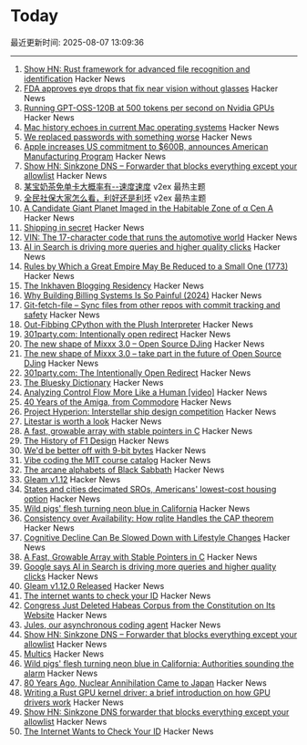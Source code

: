 # Today

最近更新时间: 2025-08-07 13:09:36

--- 
1. [Show HN: Rust framework for advanced file recognition and identification](https://crates.io/crates/magical_rs) Hacker News
2. [FDA approves eye drops that fix near vision without glasses](https://newatlas.com/aging/age-related-near-sighted-drops-vizz/) Hacker News
3. [Running GPT-OSS-120B at 500 tokens per second on Nvidia GPUs](https://www.baseten.co/blog/sota-performance-for-gpt-oss-120b-on-nvidia-gpus/) Hacker News
4. [Mac history echoes in current Mac operating systems](http://tenfourfox.blogspot.com/2025/08/mac-history-echoes-in-mac-operating.html) Hacker News
5. [We replaced passwords with something worse](https://blog.danielh.cc/blog/passwords) Hacker News
6. [Apple increases US commitment to $600B, announces American Manufacturing Program](https://www.apple.com/newsroom/2025/08/apple-increases-us-commitment-to-600-billion-usd-announces-ambitious-program/) Hacker News
7. [Show HN: Sinkzone DNS – Forwarder that blocks everything except your allowlist](https://github.com/berbyte/sinkzone40) Hacker News
8. [某宝奶茶免单卡大概率有--速度速度](https://www.v2ex.com/t/1150540) v2ex 最热主题
9. [全民社保大家怎么看，利好还是利坏](https://www.v2ex.com/t/1150537) v2ex 最热主题
10. [A Candidate Giant Planet Imaged in the Habitable Zone of α Cen A](https://arxiv.org/abs/2508.03814) Hacker News
11. [Shipping in secret](https://app.radicle.xyz/nodes/iris.radicle.xyz/rad%3Az3QSFnEiK9Gp92A8hN459jVh8B58v/tree/hello.md) Hacker News
12. [VIN: The 17-character code that runs the automotive world](https://cardog.app/blog/whats-a-vin) Hacker News
13. [AI in Search is driving more queries and higher quality clicks](https://blog.google/products/search/ai-search-driving-more-queries-higher-quality-clicks/) Hacker News
14. [Rules by Which a Great Empire May Be Reduced to a Small One (1773)](https://founders.archives.gov/documents/Franklin/01-20-02-0213) Hacker News
15. [The Inkhaven Blogging Residency](https://www.inkhaven.blog/) Hacker News
16. [Why Building Billing Systems Is So Painful (2024)](https://www.dmitry.ie/2024/why-building-billing-systems-is-so-painful) Hacker News
17. [Git-fetch-file – Sync files from other repos with commit tracking and safety](https://github.com/andrewmcwattersandco/git-fetch-file) Hacker News
18. [Out-Fibbing CPython with the Plush Interpreter](https://pointersgonewild.com/2025-08-06-out-fibbing-cpython-with-the-plush-interpreter/) Hacker News
19. [301party.com: Intentionally open redirect](https://301party.com/) Hacker News
20. [The new shape of Mixxx 3.0 – Open Source DJing](https://mixxx.org/news/2025-08-06-qml-project/) Hacker News
21. [The new shape of Mixxx 3.0 – take part in the future of Open Source DJing](https://mixxx.org/news/2025-08-06-qml-project/) Hacker News
22. [301party.com: The Intentionally Open Redirect](https://301party.com/) Hacker News
23. [The Bluesky Dictionary](https://www.avibagla.com/blueskydictionary/) Hacker News
24. [Analyzing Control Flow More Like a Human [video]](http://wonks.github.io/germane/summer2025/2025/08/06/germane.html) Hacker News
25. [40 Years of the Amiga, from Commodore](https://www.goto10retro.com/p/40-years-of-the-amiga-from-commodore) Hacker News
26. [Project Hyperion: Interstellar ship design competition](https://www.projecthyperion.org) Hacker News
27. [Litestar is worth a look](https://www.b-list.org/weblog/2025/aug/06/litestar/) Hacker News
28. [A fast, growable array with stable pointers in C](https://danielchasehooper.com/posts/segment_array/) Hacker News
29. [The History of F1 Design](https://www.espn.com/espn/feature/story/_/id/43832710/how-f1-evolved-1950-where-headed-2026) Hacker News
30. [We'd be better off with 9-bit bytes](https://pavpanchekha.com/blog/9bit.html) Hacker News
31. [Vibe coding the MIT course catalog](https://stackdiver.com/posts/vibe-coding-the-mit-course-catalog/) Hacker News
32. [The arcane alphabets of Black Sabbath](https://fontsinuse.com/uses/35835/the-arcane-alphabets-of-black-sabbath) Hacker News
33. [Gleam v1.12](https://github.com/gleam-lang/gleam/blob/main/changelog/v1.12.md) Hacker News
34. [States and cities decimated SROs, Americans' lowest-cost housing option](https://www.pew.org/en/research-and-analysis/issue-briefs/2025/07/how-states-and-cities-decimated-americans-lowest-cost-housing-option) Hacker News
35. [Wild pigs' flesh turning neon blue in California](https://phys.org/news/2025-08-wild-pigs-flesh-neon-blue.html) Hacker News
36. [Consistency over Availability: How rqlite Handles the CAP theorem](https://philipotoole.com/consistency-over-availability-how-rqlite-handles-the-cap-theorem/) Hacker News
37. [Cognitive Decline Can Be Slowed Down with Lifestyle Changes](https://www.smithsonianmag.com/smart-news/cognitive-decline-can-be-slowed-down-with-lifestyle-changes-from-diet-to-exercise-and-social-time-new-study-suggests-180987077/) Hacker News
38. [A Fast, Growable Array with Stable Pointers in C](https://danielchasehooper.com/posts/segment_array/) Hacker News
39. [Google says AI in Search is driving more queries and higher quality clicks](https://blog.google/products/search/ai-search-driving-more-queries-higher-quality-clicks/) Hacker News
40. [Gleam v1.12.0 Released](https://github.com/gleam-lang/gleam/blob/main/changelog/v1.12.md) Hacker News
41. [The internet wants to check your ID](https://www.newyorker.com/culture/infinite-scroll/the-internet-wants-to-check-your-id) Hacker News
42. [Congress Just Deleted Habeas Corpus from the Constitution on Its Website](https://abovethelaw.com/2025/08/congress-just-deleted-habeas-corpus-from-the-constitution-on-its-website/) Hacker News
43. [Jules, our asynchronous coding agent](https://blog.google/technology/google-labs/jules-now-available/) Hacker News
44. [Show HN: Sinkzone DNS – Forwarder that blocks everything except your allowlist](https://github.com/berbyte/sinkzone) Hacker News
45. [Multics](https://www.multicians.org/multics.html) Hacker News
46. [Wild pigs' flesh turning neon blue in California: Authorities sounding the alarm](https://phys.org/news/2025-08-wild-pigs-flesh-neon-blue.html) Hacker News
47. [80 Years Ago, Nuclear Annihilation Came to Japan](https://www.nytimes.com/2025/08/05/world/asia/hiroshima-nagasaki-japan-nuclear-photos.html) Hacker News
48. [Writing a Rust GPU kernel driver: a brief introduction on how GPU drivers work](https://www.collabora.com/news-and-blog/blog/2025/08/06/writing-a-rust-gpu-kernel-driver-a-brief-introduction-on-how-gpu-drivers-work/) Hacker News
49. [Show HN: Sinkzone DNS forwarder that blocks everything except your allowlist](https://github.com/berbyte/sinkzone) Hacker News
50. [The Internet Wants to Check Your ID](https://www.newyorker.com/culture/infinite-scroll/the-internet-wants-to-check-your-id) Hacker News
